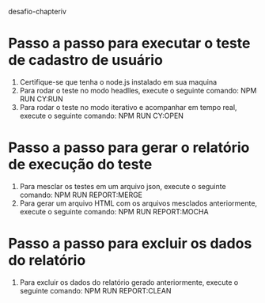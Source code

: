 desafio-chapteriv
# Passo a passo para executar o teste de cadastro de usuário 
  1. Certifique-se que tenha o node.js instalado em sua maquina
  2. Para rodar o teste no modo headlles, execute o seguinte comando: NPM RUN CY:RUN
  3. Para rodar o teste no modo iterativo e acompanhar em tempo real, execute o seguinte comando: NPM RUN CY:OPEN
 
# Passo a passo para gerar o relatório de execução do teste
  1. Para mesclar os testes em um arquivo json, execute o seguinte comando: NPM RUN REPORT:MERGE
  2. Para gerar um arquivo HTML com os arquivos mesclados anteriormente, execute o seguinte comando: NPM RUN REPORT:MOCHA

# Passo a passo para excluir os dados do relatório
  1. Para excluir os dados do relatório gerado anteriormente, execute o seguinte comando: NPM RUN REPORT:CLEAN
 
